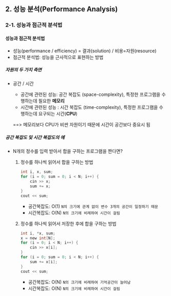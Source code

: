 ## 2. 성능 분석(Performance Analysis)

### 2-1. 성능과 점근적 분석법



#### 성능과 점근적 분석법

- 성능(performance / efficiency) = 결과(solution) / 비용=자원(resource)
- 점근적 분석법: 성능을 근사적으로 표현하는 방법



##### 자원의 두 가지 측면

- 공간 / 시간

  - 공간에 관련된 성능: 공간 복잡도 (space-complexity), 특정한 프로그램을 수행하는데 필요한 **메모리**
  - 시간에 관련된 성능 : 시간 복잡도 (time-complexity), 특정한 프로그램을 수행하는데 요구되는 시간(**CPU**)

  ==> 메모리보다 CPU가 비싼 자원이기 때문에 시간이 공간보다 중요시 됨



##### 공간 복잡도 및 시간 복잡도의 예

- N개의 정수를 입력 받아서 합을 구하는 프로그램을 짠다면?

  1. 정수를 하나씩 읽어서 합을 구하는 방법

     ```c
     int i, x, sum;
     for (i = 0; sum = 0; i < N; i++) {
         cin >> x;
         sum += x;
     }
     cout << sum;
     ```

     - 공간복잡도: O(1) `N의 크기에 관계 없이 변수 3개의 공간이 일정하기 때문`
     - 시간복잡도: O(N) `N의 크기에 비례하여 시간이 걸림`

  2. 정수를 하나씩 읽어서 저장한 후에 합을 구하는 방법

     ```c
     int i, *x, sum;
     x = new int[N];
     for (i = 0; i < N; i++) {
         cin >> x[i];
     }
     for (i = 0; sum = 0; i < N; i++) {
         sum += x[i];
     }
     cout << sum;
     ```

     - 공간복잡도: O(N) `N의 크기에 비례하여 기억공간이 늘어남`
     - 시간복잡도: O(N) `N의 크기에 비례하여 시간이 걸림`

     

